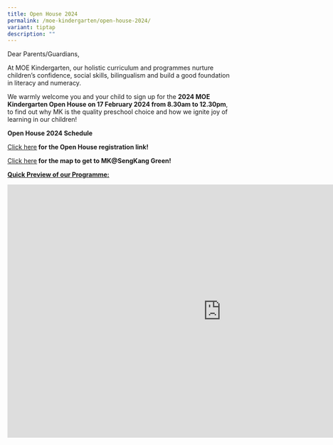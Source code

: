 ```yaml
---
title: Open House 2024
permalink: /moe-kindergarten/open-house-2024/
variant: tiptap
description: ""
---
```

<p>Dear Parents/Guardians,</p>
<p>At MOE Kindergarten, our holistic curriculum and programmes nurture children’s
confidence, social skills, bilingualism and build a good foundation in
literacy and numeracy.</p>
<p>We warmly welcome you and your child to sign up for the <strong>2024 MOE Kindergarten Open House on 17 February 2024 from 8.30am to 12.30pm</strong>,
to find out why MK is the quality preschool choice and how we ignite joy
of learning in our children!</p>
<p></p>
<p><strong>Open House 2024 Schedule</strong>
</p>
<p><a href="https://www.moe.gov.sg/preschool/moe-kindergarten/mkopenhouse" rel="noopener noreferrer nofollow" target="_blank"><u>Click here</u></a><strong> for the Open House registration link!</strong>
</p>
<p><a href="https://drive.google.com/file/d/10Of-ICYBxfeIWLVn39S_7kCl10wuCs2P/view?usp=drive_link" rel="noopener noreferrer nofollow" target="_blank"><u>Click here</u></a><strong> for the map to get to MK@SengKang Green!</strong>
</p>
<p></p>
<p><strong><u>Quick Preview of our Programme:</u></strong>
</p>
<div class="iframe-wrapper">
<iframe height="569" width="960" allowfullscreen="true" frameborder="0" src="https://docs.google.com/presentation/d/e/2PACX-1vS88DlxX4YgXEfkThl-m2E0w-wo8bsQaE2nL2HTpJ2pvdOtqbHf_6e8cAhyYuwSiC54jn0ZWtcsQfWV/embed?start=true&amp;loop=true&amp;delayms=3000"></iframe>
</div>
<p></p>